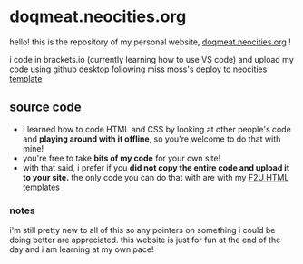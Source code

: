 # doqmeat.neocities.org
hello! this is the repository of my personal website, [doqmeat.neocities.org](https://doqmeat.neocities.org/) !

i code in brackets.io (currently learning how to use VS code) and upload my code using github desktop following miss moss's [deploy to neocities template](https://github.com/burned-salmon/deploy-to-neocities-template)

## source code
- i learned how to code HTML and CSS by looking at other people's code and <b>playing around with it offline</b>, so you're welcome to do that with mine!
- you're free to take <b>bits of my code</b> for your own site!
- with that said, i prefer if you <b>did not copy the entire code and upload it to your site.</b> the only code you can do that with are with my [F2U HTML templates](https://github.com/doqmeat/F2U-templates)

### notes

i'm still pretty new to all of this so any pointers on something i could be doing better are appreciated. this website is just for fun at the end of the day and i am learning at my own pace! 
  
